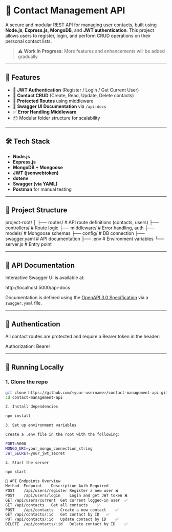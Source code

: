 # 📇 Contact Management API

A secure and modular REST API for managing user contacts, built using **Node.js**, **Express.js**, **MongoDB**, and **JWT authentication**. This project allows users to register, login, and perform CRUD operations on their personal contact lists.

> ⚠️ **Work In Progress:** More features and enhancements will be added gradually.

---

## 🚀 Features

- 🔐 **JWT Authentication** (Register / Login / Get Current User)
- 📇 **Contact CRUD** (Create, Read, Update, Delete contacts)
- 🧰 **Protected Routes** using middleware
- 📄 **Swagger UI Documentation** via `/api-docs`
- ✅ **Error Handling Middleware**
- 📦 Modular folder structure for scalability

---

## 🛠️ Tech Stack

- **Node.js**
- **Express.js**
- **MongoDB + Mongoose**
- **JWT (jsonwebtoken)**
- **dotenv**
- **Swagger (via YAML)**
- **Postman** for manual testing

---

## 📂 Project Structure

project-root/
│
├── routes/ # API route definitions (contacts, users)
├── controllers/ # Route logic
├── middleware/ # Error handling, auth
├── models/ # Mongoose schemas
├── config/ # DB connection
├── swagger.yaml # API documentation
├── .env # Environment variables
└── server.js # Entry point


---

## 📖 API Documentation

Interactive Swagger UI is available at:

http://localhost:5000/api-docs


Documentation is defined using the [OpenAPI 3.0 Specification](https://swagger.io/specification/) via a `swagger.yaml` file.

---

## 🔐 Authentication

All contact routes are protected and require a Bearer token in the header:

Authorization: Bearer <your-token>


---

## 🧪 Running Locally

### 1. Clone the repo

```bash
git clone https://github.com/<your-username>/contact-management-api.git
cd contact-management-api

2. Install dependencies

npm install

3. Set up environment variables

Create a .env file in the root with the following:

PORT=5000
MONGO_URI=your_mongo_connection_string
JWT_SECRET=your_jwt_secret

4. Start the server

npm start

📌 API Endpoints Overview
Method	Endpoint	Description	Auth Required
POST	/api/users/register	Register a new user	❌
POST	/api/users/login	Login and get JWT token	❌
GET	/api/users/current	Get current logged-in user	✅
GET	/api/contacts	Get all contacts	✅
POST	/api/contacts	Create a new contact	✅
GET	/api/contacts/:id	Get contact by ID	✅
PUT	/api/contacts/:id	Update contact by ID	✅
DELETE	/api/contacts/:id	Delete contact by ID	✅
